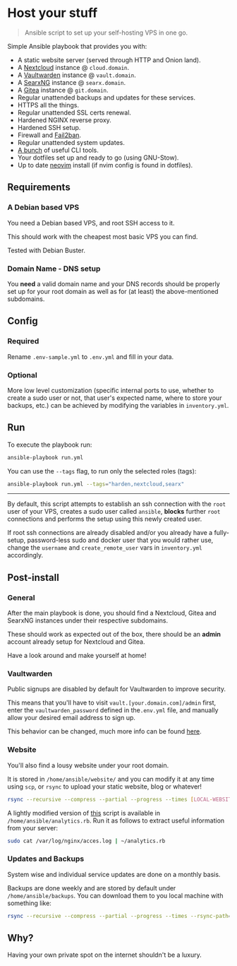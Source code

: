 # Host your stuff

> Ansible script to set up your self-hosting VPS in one go.

Simple Ansible playbook that provides you with:

- A static website server (served through HTTP and Onion land).
- A [Nextcloud](https://nextcloud.com/) instance @ `cloud.domain`.
- A [Vaultwarden](https://github.com/dani-garcia/vaultwarden) instance @ `vault.domain`.
- A [SearxNG](https://github.com/searxng/searxng) instance @ `searx.domain`.
- A [Gitea](https://github.com/go-gitea/gitea) instance @ `git.domain`.
- Regular unattended backups and updates for these services.
- HTTPS all the things.
- Regular unattended SSL certs renewal.
- Hardened NGINX reverse proxy.
- Hardened SSH setup.
- Firewall and [Fail2ban](https://github.com/fail2ban/fail2ban).
- Regular unattended system updates.
- [A bunch](./roles/custom/vars/main.yml) of useful CLI tools.
- Your dotfiles set up and ready to go (using GNU-Stow).
- Up to date [neovim](https://github.com/neovim/neovim) install (if nvim config is found in dotfiles).

## Requirements

### A Debian based VPS

You need a Debian based VPS, and root SSH access to it.

This should work with the cheapest most basic VPS you can find.

Tested with Debian Buster.

### Domain Name - DNS setup

You **need** a valid domain name and your DNS records should be properly set up for your root domain as well as for (at least) the above-mentioned subdomains.

## Config

### Required

Rename `.env-sample.yml` to `.env.yml` and fill in your data.

### Optional

More low level customization (specific internal ports to use, whether to create a sudo user or not, that user's expected name, where to store your backups, etc.) can be achieved by modifying the variables in `inventory.yml`.

## Run

To execute the playbook run:

```sh
ansible-playbook run.yml
```

You can use the `--tags` flag, to run only the selected roles (tags):

```sh
ansible-playbook run.yml --tags="harden,nextcloud,searx"
```

---

By default, this script attempts to establish an ssh connection with the `root` user of your VPS, creates a sudo user called `ansible`, **blocks** further `root` connections and performs the setup using this newly created user.

If root ssh connections are already disabled and/or you already have a fully-setup, password-less sudo and docker user that you would rather use, change the `username` and `create_remote_user` vars in `inventory.yml` accordingly.

## Post-install

### General

After the main playbook is done, you should find a Nextcloud, Gitea and SearxNG instances under their respective subdomains.

These should work as expected out of the box, there should be an **admin** account already setup for Nextcloud and Gitea.

Have a look around and make yourself at home!

### Vaultwarden

Public signups are disabled by default for Vaultwarden to improve security.

This means that you'll have to visit `vault.[your.domain.com]/admin` first, enter the `vaultwarden_password` defined in the`.env.yml` file, and manually allow your desired email address to sign up.

This behavior can be changed, much more info can be found [here](https://github.com/dani-garcia/vaultwarden/wiki/Configuration-overview).

### Website

You'll also find a lousy website under your root domain.

It is stored in `/home/ansible/website/` and you can modify it at any time using `scp`, or `rsync` to upload your static website, blog or whatever!

```sh
rsync --recursive --compress --partial --progress --times [LOCAL-WEBSITE-DIR]/* ansible@[your.domain.com]:/home/ansible/website
```

A lightly modified version of [this](https://github.com/woodruffw/snippets/blob/master/vbnla/vbnla) script is available in `/home/ansible/analytics.rb`.
Run it as follows to extract useful information from your server:

```sh
sudo cat /var/log/nginx/acces.log | ~/analytics.rb
```

### Updates and Backups

System wise and individual service updates are done on a monthly basis.

Backups are done weekly and are stored by default under `/home/ansible/backups`. You can download them to you local machine with something like:

```sh
rsync --recursive --compress --partial --progress --times --rsync-path="sudo rsync" ansible@[your.domain.com]:/home/ansible/backups ~/Downloads/
```

## Why?

Having your own private spot on the internet shouldn't be a luxury.
